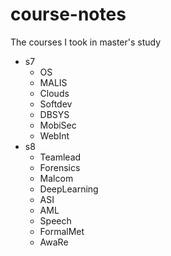 # course-notes
The courses I took in master's study
- s7
  - OS
  - MALIS
  - Clouds
  - Softdev
  - DBSYS
  - MobiSec
  - WebInt
- s8
  - Teamlead
  - Forensics
  - Malcom
  - DeepLearning
  - ASI
  - AML
  - Speech
  - FormalMet
  - AwaRe